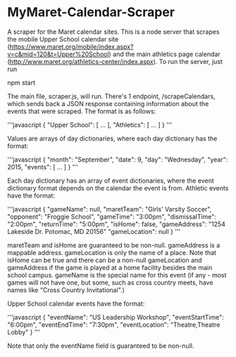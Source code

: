 # MyMaret-Calendar-Scraper
A scraper for the Maret calendar sites.  This is a node server that scrapes the mobile Upper School
calendar site (https://www.maret.org/mobile/index.aspx?v=c&mid=120&t=Upper%20School) and the main
athletics page calendar (http://www.maret.org/athletics-center/index.aspx).  To run the server, just run

npm start

The main file, scraper.js, will run.  There's 1 endpoint, /scrapeCalendars, which sends back a JSON response
containing information about the events that were scraped.  The format is as follows:

'''javascript
{
    "Upper School": [
        ...
    ],
    "Athletics": [
        ...
    ]
}
'''

Values are arrays of day dictionaries, where each day dictionary has the format:

'''javascript
{
    "month": "September",
    "date": 9,
    "day": "Wednesday",
    "year": 2015,
    "events": [
        ...
    ]
}
'''

Each day dictionary has an array of event dictionaries, where the event dictionary format
depends on the calendar the event is from.  Athletic events have the format:

'''javascript
{
    "gameName": null,
    "maretTeam": "Girls' Varsity Soccer",
    "opponent": "Froggie School",
    "gameTime": "3:00pm",
    "dismissalTime": "2:00pm",
    "returnTime": "5:00pm",
    "isHome": false,
    "gameAddress": "1254 Lakeside Dr. Potomac, MD 20156"
    "gameLocation": null
}
'''

maretTeam and isHome are guaranteed to be non-null.  gameAddress is a mappable address.
gameLocation is only the name of a place.  Note that isHome can be 
true and there can be a non-null gameLocation and gameAddress if the game is 
played at a home facility besides the main school campus.  gameName is the special 
name for this event (if any - most games will not have one, but some, such as 
cross country meets, have names like "Cross Country Invitational".)

Upper School calendar events have the format:

'''javascript
{
    "eventName": "US Leadership Workshop",
    "eventStartTime": "6:00pm",
    "eventEndTime": "7:30pm",
    "eventLocation": "Theatre,Theatre Lobby"
}
'''

Note that only the eventName field is guaranteed to be non-null.
